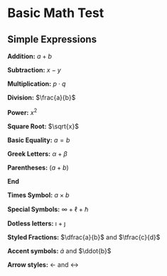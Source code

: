 # Basic Math Test

## Simple Expressions
**Addition:** $a + b$

**Subtraction:** $x - y$

**Multiplication:** $p \cdot q$

**Division:** $\frac{a}{b}$

**Power:** $x^2$

**Square Root:** $\sqrt{x}$

**Basic Equality:** $a = b$

**Greek Letters:** $\alpha + \beta$

**Parentheses:** $(a + b)$

**End**

**Times Symbol:** $a \times b$

**Special Symbols:** $\infty + \ell + \hbar$

**Dotless letters:** $\imath + \jmath$

**Styled Fractions:** $\dfrac{a}{b}$ and $\tfrac{c}{d}$

**Accent symbols:** $\dot{a}$ and $\ddot{b}$

**Arrow styles:** $\leftarrow$ and $\leftrightarrow$

